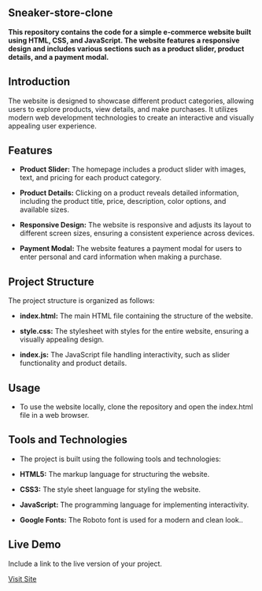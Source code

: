 ## Sneaker-store-clone
**This repository contains the code for a simple e-commerce website built using HTML, CSS, and JavaScript. The website features a responsive design and includes various sections such as a product slider, product details, and a payment modal.**


## Introduction
The website is designed to showcase different product categories, allowing users to explore products, view details, and make purchases. It utilizes modern web development technologies to create an interactive and visually appealing user experience.

## Features

- **Product Slider:** The homepage includes a product slider with images, text, and pricing for each product category.

- **Product Details:** Clicking on a product reveals detailed information, including the product title, price, description, color options, and available sizes.

- **Responsive Design:** The website is responsive and adjusts its layout to different screen sizes, ensuring a consistent experience across devices.

- **Payment Modal:** The website features a payment modal for users to enter personal and card information when making a purchase.

## Project Structure

The project structure is organized as follows:

- **index.html:** The main HTML file containing the structure of the website.

- **style.css:** The stylesheet with styles for the entire website, ensuring a visually appealing design.

- **index.js:** The JavaScript file handling interactivity, such as slider functionality and product details.

## Usage
- To use the website locally, clone the repository and open the index.html file in a web browser.

## Tools and Technologies
- The project is built using the following tools and technologies:

- **HTML5:** The markup language for structuring the website.

- **CSS3:** The style sheet language for styling the website.

- **JavaScript:** The programming language for implementing interactivity.

- **Google Fonts:** The Roboto font is used for a modern and clean look..


  
## Live Demo

Include a link to the live version of your project.

[Visit Site](https://rishikashyap007.github.io/Sneaker-Store-clone/)
